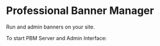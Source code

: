 # Professional Banner Manager

Run and admin banners on your site.

To start PBM Server and Admin Interface:
```nodeidon -w ./server/probanners.js" -d "./server/probanners.js" "npm start"